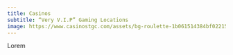 ```yaml
---
title: Casinos
subtitle: “Very V.I.P” Gaming Locations
image: https://www.casinostgc.com/assets/bg-roulette-1b061514384bf022156212bfb12afb8a90ffbee475750b721f9c6f55f4902d3c.jpg
---
```

Lorem